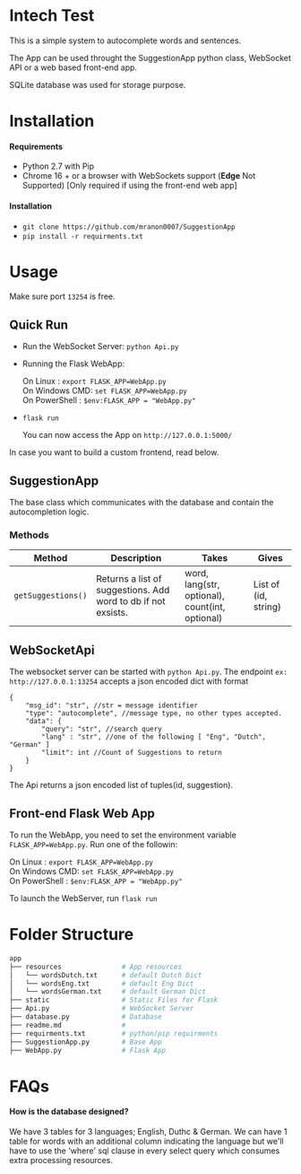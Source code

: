 # Intech Test
This is a simple system to autocomplete words and sentences.  

The App can be used throught the SuggestionApp python class, WebSocket API or a web based front-end app.    

SQLite database was used for storage purpose.

# Installation

#### Requirements

- Python 2.7 with Pip
- Chrome 16 + or a browser with WebSockets support (**Edge** Not Supported) [Only required if using the front-end web app]

#### Installation

- `git clone https://github.com/mranon0007/SuggestionApp  `
- `pip install -r requirments.txt`

# Usage

Make sure port `13254` is free.

## Quick Run

- Run the WebSocket Server: `python Api.py`
- Running the Flask WebApp:
  
  On Linux      : `export FLASK_APP=WebApp.py`  
  On Windows CMD: `set FLASK_APP=WebApp.py`  
  On PowerShell : `$env:FLASK_APP = "WebApp.py"`

- `flask run`
  
  You can now access the App on `http://127.0.0.1:5000/`

In case you want to build a custom frontend, read below.

## SuggestionApp
The base class which communicates with the database and contain the autocompletion logic.

### Methods

| Method                   | Description                                                 | Takes           | Gives |
|--------------------------|-------------------------------------------------------------|-----------------|-------|
| `getSuggestions()`       | Returns a list of suggestions. Add word to db if not exsists.| word, lang(str, optional), count(int, optional)        | List of (id, string)  |

## WebSocketApi

The websocket server can be started with `python Api.py`. The endpoint `ex: http://127.0.0.1:13254` accepts a json encoded dict with format 
```
{
    "msg_id": "str", //str = message identifier
    "type": "autocomplete", //message type, no other types accepted.
    "data": {
        "query": "str", //search query
        "lang" : "str", //one of the following [ "Eng", "Dutch", "German" ]
        "limit": int //Count of Suggestions to return
    }
}
```
The Api returns a json encoded list of tuples(id, suggestion).

## Front-end Flask Web App

To run the WebApp, you need to set the environment variable `FLASK_APP=WebApp.py`. Run one of the followin:

On Linux      : `export FLASK_APP=WebApp.py`  
On Windows CMD: `set FLASK_APP=WebApp.py`  
On PowerShell : `$env:FLASK_APP = "WebApp.py"`

To launch the WebServer, run `flask run`

# Folder Structure

```bash
app
├── resources               # App resources
│   └── wordsDutch.txt      # default Dutch Dict
│   └── wordsEng.txt        # default Eng Dict
│   └── wordsGerman.txt     # default German Dict
├── static                  # Static Files for Flask
├── Api.py                  # WebSocket Server
├── database.py             # Database
├── readme.md               # 
├── requirments.txt         # python/pip requirments
├── SuggestionApp.py        # Base App
├── WebApp.py               # Flask App
```

# FAQs

#### How is the database designed? 

We have 3 tables for 3 languages; English, Duthc & German.
We can have 1 table for words with an additional column indicating the language but we'll have to use the 'where' sql clause in every select query which consumes extra processing resources.
